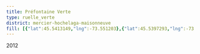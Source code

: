 ```yaml
---
title: Préfontaine Verte
type: ruelle_verte
district: mercier-hochelaga-maisonneuve
fill: [{"lat":45.5413149,"lng":-73.551203},{"lat":45.5397293,"lng":-73.5458922}]
---
```


2012